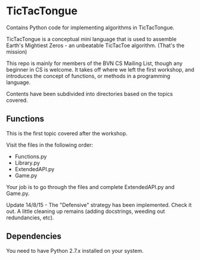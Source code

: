 # TicTacTongue
Contains Python code for implementing algorithms in TicTacTongue. 

TicTacTongue is a conceptual mini language that is used to assemble Earth's Mightiest Zeros - an unbeatable TicTacToe algorithm. (That's the mission)

This repo is mainly for members of the BVN CS Mailing List, though any beginner in CS is welcome. It takes off where we left the first workshop, and introduces the concept of functions, or methods in a programming language. 

Contents have been subdivided into directories based on the topics covered. 

## Functions

This is the first topic covered after the workshop.

Visit the files in the following order:

* Functions.py
* Library.py
* ExtendedAPI.py
* Game.py

Your job is to go through the files and complete ExtendedAPI.py and Game.py. 

Update 14/8/15 - The "Defensive" strategy has been implemented. Check it out. A little cleaning up remains (adding docstrings, weeding out redundancies, etc).

## Dependencies

You need to have Python 2.7.x installed on your system.





